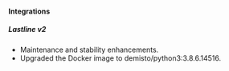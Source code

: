 
#### Integrations
##### Lastline v2
- Maintenance and stability enhancements.
- Upgraded the Docker image to demisto/python3:3.8.6.14516.
